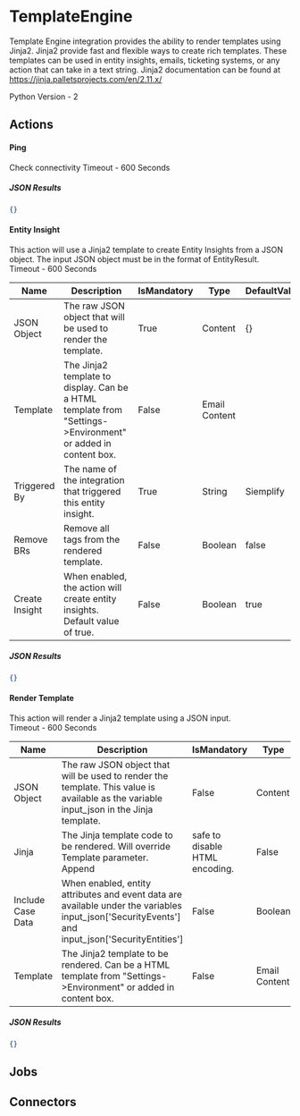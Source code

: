 
# TemplateEngine

Template Engine integration provides the ability to render templates using Jinja2. Jinja2 provide fast and flexible ways to create rich templates. These templates can be used in entity insights, emails, ticketing systems, or any action that can take in a text string.
Jinja2 documentation can be found at https://jinja.palletsprojects.com/en/2.11.x/ 

Python Version - 2



## Actions
#### Ping
Check connectivity
Timeout - 600 Seconds



##### JSON Results
```json
{}
```



#### Entity Insight
This action will use a Jinja2 template to create Entity Insights from a JSON object.  The input JSON object must be in the format of EntityResult.
Timeout - 600 Seconds


|Name|Description|IsMandatory|Type|DefaultValue|
|----|-----------|-----------|----|------------|
|JSON Object|The raw JSON object that will be used to render the template.  |True|Content|{}|
|Template|The Jinja2 template to display.  Can be a HTML template from "Settings->Environment" or added in content box.|False|Email Content||
|Triggered By|The name of the integration that triggered this entity insight.|True|String|Siemplify|
|Remove BRs|Remove all <br> tags from the rendered template.|False|Boolean|false|
|Create Insight|When enabled, the action will create entity insights.  Default value of true.|False|Boolean|true|



##### JSON Results
```json
{}
```



#### Render Template
This action will render a Jinja2 template using a JSON input.  
Timeout - 600 Seconds


|Name|Description|IsMandatory|Type|DefaultValue|
|----|-----------|-----------|----|------------|
|JSON Object|The raw JSON object that will be used to render the template.  This value is available as the variable input_json in the Jinja template.|False|Content|{}|
|Jinja|The Jinja template code to be rendered.  Will override Template parameter. Append |safe to disable HTML encoding.|False|Code||
|Include Case Data|When enabled, entity attributes and event data are available under the variables input_json['SecurityEvents'] and input_json['SecurityEntities']|False|Boolean|false|
|Template|The Jinja2 template to be rendered.  Can be a HTML template from "Settings->Environment" or added in content box.|False|Email Content||



##### JSON Results
```json
{}
```






## Jobs



## Connectors


